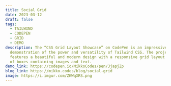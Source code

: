 ```yaml
---
title: Social Grid
date: 2023-03-12
draft: false
tags:
  - TAILWIND
  - CODEPEN
  - GRID
  - DEMO
description: The “CSS Grid Layout Showcase” on CodePen is an impressive
  demonstration of the power and versatility of Tailwind CSS. The project
  features a beautiful and modern design with a responsive grid layout composed
  of boxes containing images and text.
demo_link: https://codepen.io/MikkoCodes/pen/JjapjZp
blog_link: https://mikko.codes/blog/social-grid
image: https://i.imgur.com/ZKWqXRS.png
---
```

